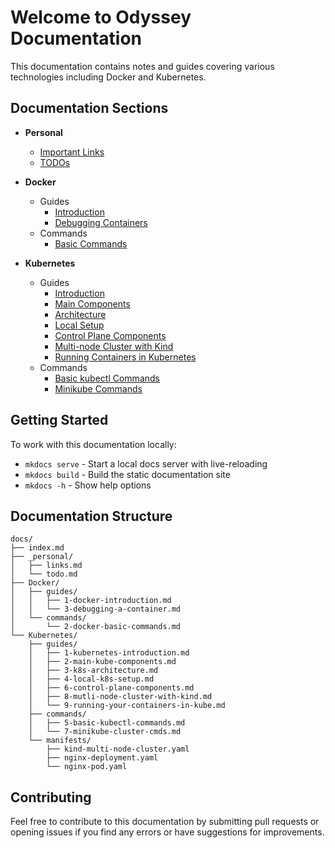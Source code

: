 # Welcome to Odyssey Documentation

This documentation contains notes and guides covering various technologies including Docker and Kubernetes.

## Documentation Sections

* **Personal**
  * [Important Links](_personal/links.md)
  * [TODOs](_personal/todo.md)

* **Docker**
  * Guides
    * [Introduction](Docker/guides/1-docker-introduction.md)
    * [Debugging Containers](Docker/guides/3-debugging-a-container.md)
  * Commands
    * [Basic Commands](Docker/commands/2-docker-basic-commands.md)

* **Kubernetes**
  * Guides
    * [Introduction](Kubernetes/guides/1-kubernetes-introduction.md)
    * [Main Components](Kubernetes/guides/2-main-kube-components.md)
    * [Architecture](Kubernetes/guides/3-k8s-architecture.md)
    * [Local Setup](Kubernetes/guides/4-local-k8s-setup.md)
    * [Control Plane Components](Kubernetes/guides/6-control-plane-components.md)
    * [Multi-node Cluster with Kind](Kubernetes/guides/8-mutli-node-cluster-with-kind.md)
    * [Running Containers in Kubernetes](Kubernetes/guides/9-running-your-containers-in-kube.md)
  * Commands
    * [Basic kubectl Commands](Kubernetes/commands/5-basic-kubectl-commands.md)
    * [Minikube Commands](Kubernetes/commands/7-minikube-cluster-cmds.md)

## Getting Started

To work with this documentation locally:

* `mkdocs serve` - Start a local docs server with live-reloading
* `mkdocs build` - Build the static documentation site
* `mkdocs -h` - Show help options

## Documentation Structure

    docs/
    ├── index.md
    ├── _personal/
    │   ├── links.md
    │   └── todo.md
    ├── Docker/
    │   ├── guides/
    │   │   ├── 1-docker-introduction.md
    │   │   └── 3-debugging-a-container.md
    │   └── commands/
    │       └── 2-docker-basic-commands.md
    └── Kubernetes/
        ├── guides/
        │   ├── 1-kubernetes-introduction.md
        │   ├── 2-main-kube-components.md
        │   ├── 3-k8s-architecture.md
        │   ├── 4-local-k8s-setup.md
        │   ├── 6-control-plane-components.md
        │   ├── 8-mutli-node-cluster-with-kind.md
        │   └── 9-running-your-containers-in-kube.md
        ├── commands/
        │   ├── 5-basic-kubectl-commands.md
        │   └── 7-minikube-cluster-cmds.md
        └── manifests/
            ├── kind-multi-node-cluster.yaml
            ├── nginx-deployment.yaml
            └── nginx-pod.yaml

## Contributing

Feel free to contribute to this documentation by submitting pull requests or opening issues if you find any errors or have suggestions for improvements.
